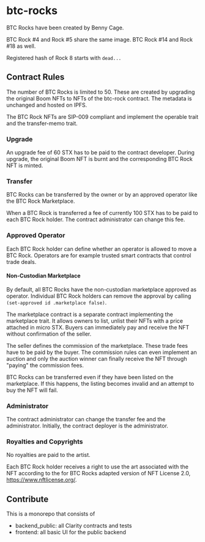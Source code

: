 # btc-rocks

BTC Rocks have been created by Benny Cage.

BTC Rock #4 and Rock #5 share the same image. BTC Rock #14 and Rock #18 as well.

Registered hash of Rock 8 starts with `dead...`

## Contract Rules

The number of BTC Rocks is limited to 50. These are created by upgrading the original Boom NFTs to NFTs of the btc-rock contract. The metadata is unchanged and hosted on IPFS.

The BTC Rock NFTs are SIP-009 compliant and implement the operable trait 
and the transfer-memo trait.

### Upgrade

An upgrade fee of 60 STX has to be paid to the contract developer.
During upgrade, the original Boom NFT is burnt and the corresponding BTC Rock NFT is minted.

### Transfer

BTC Rocks can be transferred by the owner or by an approved operator like the BTC Rock Marketplace.

When a BTC Rock is transferred a fee of currently 100 STX has to be paid to each BTC Rock holder. The contract administrator can change this fee.

### Approved Operator
Each BTC Rock holder can define whether an operator is allowed to move a BTC Rock. Operators are for example trusted smart contracts that control trade deals.

#### Non-Custodian Marketplace
By default, all BTC Rocks have the non-custodian marketplace approved as operator. Individual BTC Rock holders can remove the approval by calling `(set-approved id .marketplace false)`.

The marketplace contract is a separate contract implementing the marketplace trait. It allows owners to list, unlist their NFTs with a price attached in micro STX. Buyers can immediately pay and receive the NFT without confirmation of the seller. 

The seller defines the commission of the marketplace. These trade fees have to be paid by the buyer. The commission rules can even implement an auction and only the auction winner can finally receive the NFT through "paying" the commission fees.

BTC Rocks can be transferred even if they have been listed on the marketplace. If this happens, the listing becomes invalid and an attempt to buy the NFT will fail.

### Administrator

The contract administrator can change the transfer fee and the administrator. Initially, the contract deployer is the administrator.

### Royalties and Copyrights
No royalties are paid to the artist.

Each BTC Rock holder receives a right to use the art associated with the NFT according to the for BTC Rocks adapted version of NFT License 2.0, https://www.nftlicense.org/.


## Contribute
This is a monorepo that consists of
* backend_public: all Clarity contracts and tests
* frontend: all basic UI for the public backend
